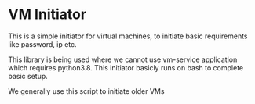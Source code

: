 # VM Initiator

This is a simple initiator for virtual machines, to initiate basic requirements like password, ip etc.

This library is being used where we cannot use vm-service application which requires python3.8. This initiator basicly runs on bash to complete basic setup.

We generally use this script to initiate older VMs
